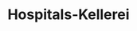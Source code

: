 ---
title: "Hospitals-Kellerei"
url: /kassel/hospitals-kellerei-friedrich-ebert-strasse/
shop: Spirituosen
---